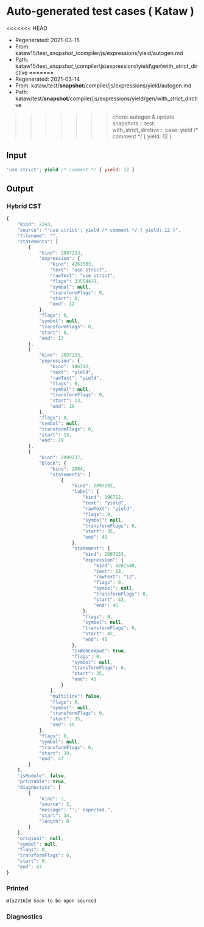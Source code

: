 # Auto-generated test cases ( Kataw )
<<<<<<< HEAD
- Regenerated: 2021-03-15
- From: kataw15/test\__snapshot__/compiler/js/expressions/yield/autogen.md
- Path: kataw15/test\__snapshot__\compiler\js\expressions\yield\gen\with_strict_dirctive
=======
- Regenerated: 2021-03-14
- From: kataw/test/__snapshot__/compiler/js/expressions/yield/autogen.md
- Path: kataw/test/__snapshot__/compiler/js/expressions/yield/gen/with_strict_dirctive
>>>>>>> chore: autogen & update snapshots
> :: test: with_strict_dirctive
> :: case: yield /* comment */ { yield: 12 }
## Input

`````js
'use strict'; yield /* comment */ { yield: 12 }
`````

## Output

### Hybrid CST

```javascript
{
    "kind": 2243,
    "source": "'use strict'; yield /* comment */ { yield: 12 }",
    "filename": "",
    "statements": [
        {
            "kind": 2097233,
            "expression": {
                "kind": 4261583,
                "text": "use strict",
                "rawText": "use strict",
                "flags": 33554432,
                "symbol": null,
                "transformFlags": 0,
                "start": 0,
                "end": 12
            },
            "flags": 0,
            "symbol": null,
            "transformFlags": 0,
            "start": 0,
            "end": 13
        },
        {
            "kind": 2097233,
            "expression": {
                "kind": 196712,
                "text": "yield",
                "rawText": "yield",
                "flags": 0,
                "symbol": null,
                "transformFlags": 0,
                "start": 13,
                "end": 19
            },
            "flags": 0,
            "symbol": null,
            "transformFlags": 0,
            "start": 13,
            "end": 19
        },
        {
            "kind": 2099237,
            "block": {
                "kind": 2084,
                "statements": [
                    {
                        "kind": 2097292,
                        "label": {
                            "kind": 196712,
                            "text": "yield",
                            "rawText": "yield",
                            "flags": 0,
                            "symbol": null,
                            "transformFlags": 0,
                            "start": 35,
                            "end": 41
                        },
                        "statement": {
                            "kind": 2097233,
                            "expression": {
                                "kind": 4261540,
                                "text": 12,
                                "rawText": "12",
                                "flags": 0,
                                "symbol": null,
                                "transformFlags": 0,
                                "start": 42,
                                "end": 45
                            },
                            "flags": 0,
                            "symbol": null,
                            "transformFlags": 0,
                            "start": 42,
                            "end": 45
                        },
                        "isWebCompat": true,
                        "flags": 0,
                        "symbol": null,
                        "transformFlags": 0,
                        "start": 35,
                        "end": 45
                    }
                ],
                "multiline": false,
                "flags": 0,
                "symbol": null,
                "transformFlags": 0,
                "start": 35,
                "end": 45
            },
            "flags": 0,
            "symbol": null,
            "transformFlags": 0,
            "start": 19,
            "end": 47
        }
    ],
    "isModule": false,
    "printable": true,
    "diagnostics": [
        {
            "kind": 2,
            "source": 2,
            "message": "';' expected.",
            "start": 34,
            "length": 0
        }
    ],
    "original": null,
    "symbol": null,
    "flags": 0,
    "transformFlags": 0,
    "start": 0,
    "end": 47
}
```

### Printed

```javascript
@{x2716}@ Soon to be open sourced
```

### Diagnostics

```javascript

```

